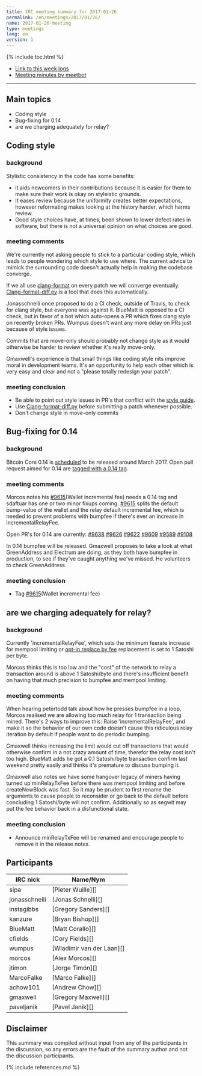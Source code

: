 ```yaml
---
title: IRC meeting summary for 2017-01-26
permalink: /en/meetings/2017/01/26/
name: 2017-01-26-meeting
type: meetings
lang: en
version: 1
---
```

{% include toc.html %}
 
- [Link to this week logs](https://botbot.me/freenode/bitcoin-core-dev/2017-01-26/?msg=79993062&page=2)
- [Meeting minutes by meetbot](http://www.erisian.com.au/meetbot/bitcoin-core-dev/2017/bitcoin-core-dev.2017-01-26-19.00.html)
 
---

## Main topics

- Coding style
- Bug-fixing for 0.14
- are we charging adequately for relay?

## Coding style

### background

Stylistic consistency in the code has some benefits: 
- it aids newcomers in their contributions because it is easier for them to make sure their work is okay on styleistic grounds. 
- It eases review because the uniformity creates better expectations, however reformating makes looking at the history harder, which harms review. 
- Good style choices have, at times, been shown to lower defect rates in software, but there is not a universal opinion on what choices are good.

### meeting comments

We're currently not asking people to stick to a particular coding style, which leads to people wondering which style to use where. The current advice to mimick the surrounding code doesn't actually help in making the codebase converge.

If we all use [clang-format](https://github.com/bitcoin/bitcoin/blob/master/src/.clang-format) on every patch we will converge eventually. [Clang-format-diff.py](https://github.com/bitcoin/bitcoin/blob/5cf3c60fccb198c16819fcf8a0c5635b5b630496/contrib/devtools/clang-format-diff.py) is a tool that does this automatically.

Jonasschnelli once proposed to do a CI check, outside of Travis, to check for clang style, but everyone was against it. BlueMatt is opposed to a CI check, but in favor of a bot which auto-opens a PR which fixes clang style on recently broken PRs. Wumpus doesn't want any more delay on PRs just because of style issues.

Commits that are move-only should probably not change style as it would otherwise be harder to review whether it's really move-only.

Gmaxwell's experience is that small things like coding style nits improve moral in development teams. It's an opportunity to help each other which is very easy and clear and not a "please totally redesign your patch".

### meeting conclusion

- Be able to point out style issues in PR's that conflict with the [style guide](https://github.com/bitcoin/bitcoin/blob/master/doc/developer-notes.md).
- Use [Clang-format-diff.py](https://github.com/bitcoin/bitcoin/blob/5cf3c60fccb198c16819fcf8a0c5635b5b630496/contrib/devtools/clang-format-diff.py) before submitting a patch whenever possible.
- Don't change style in move-only commits

## Bug-fixing for 0.14

### background

Bitcoin Core 0.14 is [scheduled][#8719] to be released around March 2017. Open pull request aimed for 0.14 are [tagged with a 0.14 tag](https://github.com/bitcoin/bitcoin/pulls?q=is%3Aopen+is%3Apr+milestone%3A0.14.0).

### meeting comments

Morcos notes his [#9615][](Wallet incremental fee) needs a 0.14 tag and sdaftuar has one or two minor fixups coming. [#9615][] splits the default bump-value of the wallet and the relay default incremental fee, which is needed to prevent problems with bumpfee if there's ever an increase in incrementalRelayFee.

Open PR's for 0.14 are currently: [#9638][] [#9626][] [#9622][] [#9609][] [#9589][] [#9108][]

In 0.14 bumpfee will be released. Gmaxwell proposes to take a look at what GreenAddress and Electrum are doing, as they both have bumpfee in production, to see if they've caught anything we've missed. He volunteers to check GreenAddress.

### meeting conclusion

- Tag [#9615][](Wallet incremental fee)

## are we charging adequately for relay?

### background

Currently 'incrementalRelayFee', which sets the minimum feerate increase for mempool limiting or [opt-in replace by fee](/en/faq/optin_rbf/) replacement is set to 1 Satoshi per byte. 

Morcos thinks this is too low and the "cost" of the network to relay a transaction around is above 1 Satoshi/byte and there's insufficient benefit on having that much precision to bumpfee and mempool limiting.

### meeting comments

When hearing petertodd talk about how he presses bumpfee in a loop, Morcos realised we are allowing too much relay for 1 transaction being mined. There's 2 ways to improve this: Raise 'incrementalRelayFee', and make it so the behavior of our own code doesn't cause this ridiculous relay iteration by default if people want to do periodic bumping.

Gmaxwell thinks increasing the limit would cut off transactions that would otherwise confirm in a not crazy amount of time, therefor the relay cost isn't too high. BlueMatt adds he got a 0.1 Satoshi/byte transaction confirm last weekend pretty easily and thinks it's premature to discuss bumping it.

Gmaxwell also notes we have some hangover legacy of miners having turned up minRelayTxFee before there was mempool limiting and before createNewBlock was fast. So it may be prudent to first rename the arguments to cause people to reconsider or go back to the default before concluding 1 Satoshi/byte will not confirm. Additionally so as segwit may put the fee behavior back in a disfunctional state.

### meeting conclusion

- Announce minRelayTxFee will be renamed and encourage people to remove it in the release notes.

## Participants
 
| IRC nick        | Name/Nym                  |
|-----------------|---------------------------|
| sipa            | [Pieter Wuille][]         |
| jonasschnelli   | [Jonas Schnelli][]        |
| instagibbs      | [Gregory Sanders][]       |
| kanzure         | [Bryan Bishop][]          |
| BlueMatt        | [Matt Corallo][]          |
| cfields         | [Cory Fields][]           |
| wumpus          | [Wladimir van der Laan][] |
| morcos          | [Alex Morcos][]           |
| jtimon          | [Jorge Timón][]           |
| MarcoFalke      | [Marco Falke][]           |
| achow101        | [Andrew Chow][]           |
| gmaxwell        | [Gregory Maxwell][]       |
| paveljanik      | [Pavel Janik][]           |

## Disclaimer
 
This summary was compiled without input from any of the participants in the discussion, so any errors are the fault of the summary author and not the discussion participants.

[#9615]: https://github.com/bitcoin/bitcoin/pull/9615
[#9638]: https://github.com/bitcoin/bitcoin/pull/9638
[#9626]: https://github.com/bitcoin/bitcoin/pull/9626
[#9622]: https://github.com/bitcoin/bitcoin/pull/9622
[#9609]: https://github.com/bitcoin/bitcoin/pull/9609
[#9108]: https://github.com/bitcoin/bitcoin/pull/9108
[#9589]: https://github.com/bitcoin/bitcoin/pull/9589
[#8719]: https://github.com/bitcoin/bitcoin/issues/8719

{% include references.md %}

